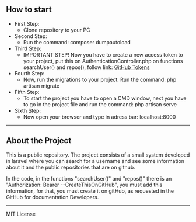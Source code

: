 <h2>How to start</h2>

<ul>
    <li>First Step:
        <ul>
            <li>Clone repository to your PC</li>
        </ul>
    </li>
    <li>Second Step:
        <ul>
            <li>Run the command: composer dumpautoload</li>
        </ul>
    </li>
    <li>Third Step:
        <ul>
            <li>IMPORTANT STEP! Now you have to create a new access token to your project, put this on AuthenticationController.php on functions searchUser() and repos(), follow link: <a href="https://github.com/settings/tokens" target="_blank">GitHub Tokens</a>
        </ul>
    </li>
    <li>Fourth Step:
        <ul>
            <li>Now, run the migrations to your project. Run the command: php artisan migrate</li>
        </ul>
    </li>
    <li>Fifth Step:
        <ul>
            <li>To start the project you have to open a CMD window, next you have to go in the project file and run the command: php artisan serve</li>
        </ul>
    </li>
    <li> Sixth Step:
        <ul>
            <li>Now open your browser and type in adress bar: localhost:8000</li>
        </ul>
    </li>
</ul>
<hr />
<h2>About the Project</h2>
<p>This is a public repository. The project consists of a small system developed in laravel where you can search for a username and see some information about it and the public repositories that are on github.

In the code, in the functions "searchUser()" and "repos()" there is an "Authorization: Bearer --CreateThisOnGitHub", you must add this information, for that, you must create it on gitHub, as requested in the GitHub for documentation Developers.</p>
<hr />
<p>MIT License</p>
